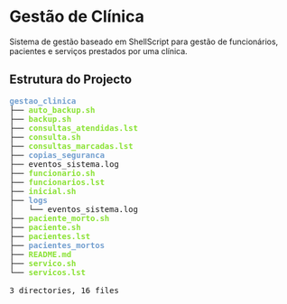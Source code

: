 # Gestão de Clínica

Sistema de gestão baseado em ShellScript para gestão de funcionários, pacientes e serviços prestados por uma clínica.

## Estrutura do Projecto

<pre><font color="#739FCF"><b>gestao_clinica</b></font>
├── <font color="#8AE234"><b>auto_backup.sh</b></font>
├── <font color="#8AE234"><b>backup.sh</b></font>
├── <font color="#8AE234"><b>consultas_atendidas.lst</b></font>
├── <font color="#8AE234"><b>consulta.sh</b></font>
├── <font color="#8AE234"><b>consultas_marcadas.lst</b></font>
├── <font color="#739FCF"><b>copias_seguranca</b></font>
├── eventos_sistema.log
├── <font color="#8AE234"><b>funcionario.sh</b></font>
├── <font color="#8AE234"><b>funcionarios.lst</b></font>
├── <font color="#8AE234"><b>inicial.sh</b></font>
├── <font color="#739FCF"><b>logs</b></font>
│   └── eventos_sistema.log
├── <font color="#8AE234"><b>paciente_morto.sh</b></font>
├── <font color="#8AE234"><b>paciente.sh</b></font>
├── <font color="#8AE234"><b>pacientes.lst</b></font>
├── <font color="#739FCF"><b>pacientes_mortos</b></font>
├── <font color="#8AE234"><b>README.md</b></font>
├── <font color="#8AE234"><b>servico.sh</b></font>
└── <font color="#8AE234"><b>servicos.lst</b></font>

3 directories, 16 files
</pre>


